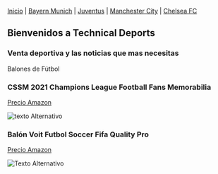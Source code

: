 [Inicio](./index_.md) | [Bayern Munich](./Bayern.md) | [Juventus](./Juventus.md) | [Manchester City](./ManchesterCity.md) | [Chelsea FC](./Chelsea.md)
## Bienvenidos a Technical Deports 
### Venta deportiva y las noticias que mas necesitas

Balones de Fútbol

### CSSM 2021 Champions League Football Fans Memorabilia

[Precio Amazon](https://www.amazon.com.mx/CSSM-Champions-Memorabilia-cumplea%C3%B1os-Vacaciones/dp/B092VC4T2K/ref=asc_df_B092VC4T2K/?tag=gledskshopmx-20&linkCode=df0&hvadid=547233364238&hvpos=&hvnetw=g&hvrand=13067906349310552204&hvpone=&hvptwo=&hvqmt=&hvdev=c&hvdvcmdl=&hvlocint=&hvlocphy=1010043&hvtargid=pla-1464073161355&psc=1) 

![texto Alternativo](https://m.media-amazon.com/images/I/51WLN6K4OnS._AC_.jpg)

### Balón Voit Futbol Soccer Fifa Quality Pro 

[Precio Amazon](https://articulo.mercadolibre.com.mx/MLM-1376396417-balon-voit-futbol-soccer-fifa-quality-pro-clausura-2022-5-_JM?matt_tool=37522206&matt_word=&matt_source=google&matt_campaign_id=15700527986&matt_ad_group_id=137274932851&matt_match_type=&matt_network=g&matt_device=c&matt_creative=571859879720&matt_keyword=&matt_ad_position=&matt_ad_type=pla&matt_merchant_id=248359733&matt_product_id=MLM1376396417&matt_product_partition_id=1412990831242&matt_target_id=pla-1412990831242&gclid=EAIaIQobChMIv5mx3M689gIVOgytBh02vge4EAQYAiABEgIBp_D_BwE)

![Texto Alternativo](https://http2.mlstatic.com/D_NQ_NP_936897-MLM49066403494_022022-O.webp)

